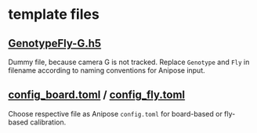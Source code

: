 # template files
## [GenotypeFly-G.h5](GenotypeFly-G.h5)

Dummy file, because camera G is not tracked. Replace `Genotype` and `Fly` in filename according to naming conventions for Anipose input.


## [config_board.toml](config_board.toml) / [config_fly.toml](config_fly.toml)
Choose respective file as Anipose `config.toml` for board-based or fly-based calibration.

